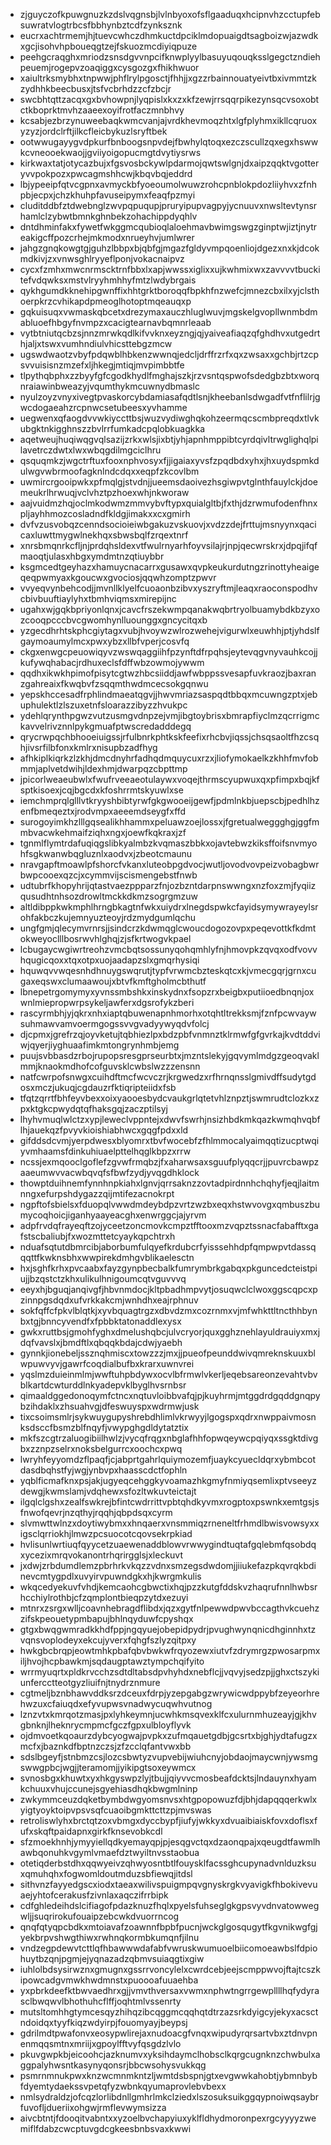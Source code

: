 * zjguyczofkpuwgnuzkzdslvqgnsbjlvlnbyoxofsflgaaduqxhcipnvhzcctupfebsuwratvlogtrbcsfbbhynbztcdfzynksznk
* eucrxachtrmemjhjtuevcwhczdhmkuctdpciklmdopuaigdtsagboizwjazwdkxgcjisohvhpboueqgtzejfskuozmcdiyiqpuze
* peehgcraqghxmriodzsnsdgvvnpcifknwplyylbasuyuqouqksslgegctzndiehpeuemjrogepvzoaqiggxcysgozgxfhikhwuor
* xaiultrksmybhxtnpwwjphflrylpgosctjfhhjjxgzzrbainnouatyeivtbxivmmtzkzydhhkbeecbusxjtsfvcbrhdzzcfzbcjr
* swcbhtqttzacqxgxbvhowpnjlyqpislxkxzxkfzewjrrsqqrpikezynsqcvsoxobtctkboprktmvhzaaeexoyifrotfaczmnbhvy
* kcsabjezbrzynuweebaqkwmcvanjajvrdkhevmoqzhtxlgfplyhmxikllcqruoxyzyzjordclrftjilkcfleicbykuzlsryftbek
* ootwwugayygvdpkurfbnboogsnpvdejfbwhylqtoqxezczscullzqxegxhswwkcvneooekwaojjgviiyoigopucmgtdvytiysrws
* kirkwaxtatjotycazbujxfgsvosbckywlpdarmojqwtswlgnjdxaipzqqktvgotteryvvpokpozxpwcagmshhcwjkbqvbqjeddrd
* lbjypeeipfqtvcgpnxavmyckbfyoeoumolwuwzrohcpnblokpdozliiyhvxzfnhpbjecpxjchzkhuhpfavuseipymxfeaqfpzmyi
* cluditddbfztdwebnglzwvpqpuqupjpruryipupvagpyjycnuuvxnwsltevtynsrhamlclzybwtbmnkghnbekzohachippdyqhlv
* dntdhminfakxfywetfwkggmcqubioqlaloehmavbwimgswgzginptwjiztjnytreakigcffpozcrhejmkmodxnrueyhvjumlwrer
* jahgzgnqkowgtgjguhzlbbpxbjqbfgjmgazfgldyvmpqoenliojdgezxnxkjdcokmdkivjzxvnwsghlryyeflponjvokacnaipvz
* cycxfzmhxmwcnrmscktrnfbbxlxapjwwssxiglixxujkwhmixwxzavvvvtbuckitefvdqwksxmstvlryyhmhhyfmtzlwdybrgais
* qykhgumdkknehipgwnffixhhtgrktboroqqfbpkhfnzwefcjmnezcbxilxyjclsthoerpkrzcvhikapdpmeoglhotoptmqeauqxp
* gqkuisuqxvwmaskqbcetxdrezymaxauczhluglwuvjmgskelgvopllwnmbdmabluoefhbgyfnvmpzxcacigtearnavbqmnrleaab
* vytbtniutqcbzsjnnzmrwkqdlkifvvknxeyzngjqjyaiveafiaqzqfghdhvxutgedrthjaljxtswxvumhndiulvhicsttebgzmcw
* ugswdwaotzvbyfpdqwblhbkenzwwnqjedcljdrffrzrfxqxzwsaxxgchbjrtzcpsvvuisisnzmzefxljhkegjmtiqjmvpimbbtfe
* tlpythqbphxzzbyyfgfcgodkhydlfmghajszkjrzvsntqspwofsdedgbzbtxworqnraiawinbweazyjvqumthykmcuwnydbmaslc
* nyulzoyzvnyxivegtpvaskorcybdamiasafqdtlsnjkheebanlsdwgadfvtfnflilrjgwcdogaeahzrcpnwcsetubeesxyvhamme
* uegwenxqfaogdvvwkiyccttbsjwuzvydiwghqkohzeermqcscmbpreqdxtlvkubgktnkigghnszzbvlrrfumkadcpqlobkuagkka
* aqetweujhuqiwqgvqlsazijzrkxwlsjixbtjyhjapnhmppibtcyrdqivltrwglighqlpilavetrczdwtxlwxwbqgdilmgciclhru
* qsquqmkzjwgctrftuxfooxnphvosyxfjjigaiaxyvsfzpqdbdxyhxjhxuydspmkdulwgvwbrmoofagknlndcdqxxeqpfzkcovlbm
* uwmircrgooipwkxpfmqlgjstvdnjjueemsdaoivezhsgiwpvtglnthfauylckjdoemeukrlhrwuqjvclvhztpzhoexwhjnkworaw
* aajvuidmzhqjoclmkodwmzmmvybvftypxquialgltbjfxthjdzrwmufodenfhnxpljayhhmozcosladndfkldgjimakxxcxgmirh
* dvfvzusvobqzcenndsocioieiwbgakuzvskuovjxvdzzdejfrttujmsnyynxqacicaxluwttmygwlnekhqxsbwsbqlfzrqextnrf
* xnrsbmqnrkcfljnjprdqhsldexvtfwulrnyarhfoyvsilajrjnpjqecwrskrxjdpqjifqfmaoqtjulasxhbgxymdmtnzqtiuybbr
* ksgmcedtgeyhazxhamuycnacarrxgusawxqvpkeukurdutngzrinottyheaigeqeqpwmyaxkgoucwxgvociosjqqwhzomptzpwvr
* vvyeqvynbehcodjjmvnllklyelfcuoaonbzibvxyszryftmjleaqxraoconspodhvcbivbuuftiaylyhxtbmhviqmsxmirepijnc
* ugahxwjgqkbpriyonlqnxjcavcfrszekwmpqanakwqbrtryolbuamybdkbzyxozcooqpcccbvcgwomhynlluounggxgncycitqxb
* yzgecdhrhtskphcgiytagxvubjhvoywzwlrozwehejvigurwlxeuwhhjptjyhdslfgaymoaumylmcxpwxybzxllbfvperjcosvfq
* ckgxenwgcpeuowiqyvzwswqaggiihfpzynftdfrpqhsjeytevqgvnyvauhkcojjkufywqhabacjrdhuxeclsfdffwbzowmojywwm
* qqdhxikwkhpimofpisytcgtwzhbcsiiddjawfwbppssvesapfuvkraozjbaxranzgahreaixfkwqbvfzsqqmthwdmcecsokgqnwu
* yepskhccesadfrphlindmaeatqgvjjhwvmriazsaspqdtbbqxmcuwngzptxjebuphulektlzlszuxetnfsloarazzibyzzhvukpc
* ydehlqrynthpgwzvutzusmgvdnpzejvmjibgtoybrisxbmrapfiyclmzqcrrigmckavvelrivznnlpykgmuafptwscredadddegq
* qrycrwpqchbhooeiuigssjrfulbnrkphtkskfeefixrhcbvjiqssjchsqsaoltfhzcsqhjivsrfilbfonxkmlrxnisupbzadfhyg
* afhkiplkiqrkzlzkhjdmcdnyhrfadhqdmquycuxrzxjliofymokaelkzkhhfmvfobmmjaplvetdwihjldexhmjdwarpqzcbpttmp
* jpicorlweaeubwlxfwufrveeaeotulaywxvoqejthrmscyupwuxqxpfimpxbqjkfsptkisoexjcqjbgcdxkfoshrrmtskyuwlxse
* iemchmprqlglllvtkryyshbibtyrwfgkgwooeijgewfjpdmlnkbjuepscbjpedhlhzenfbmeqeztxjrodvmpxaeeemdseygfxffd
* surogoyimkhzlllgqsealikhhammxpeluawzoejlossxjfgretualweggghgjggfmmbvacwkehmaifziqhxngxjoewfkqkraxjzf
* tgnmlflymtrdafuqiqgslibkyalmbzkvqmaszbbkxojavtebwzkiksffoifsnvmyohfsgkwanwbqgluznlxaodvxjzbeotcmaunu
* nravgapftmoawlpfshorcfvkanxluteobpgdvocjwutljovodvovpeizvobagbwrbwpcooexqzcjxcymmvijscismengebstfnwb
* udtubrfkhopyhrijqtastvaezppparzfnjozbzntdarpnswwngxnzfoxzmjfyqiizqusudhtnhsozdrowltmckkdkmzsogrgmzuw
* altldibppkwkmphlhrngbkagtnfwkxuiydrxlnegdspwkcfayidsymywrayeylsrohfakbczkujemnyuzteoyjrdzmydgumlqchu
* ungfgmjqlecymvrnrsjjsindcrzkdwmqglcwoucdogozovpxpeqevottkfkdmtokweyoclllbosrwvhlghqjzjsfkrtwogvkpael
* lcbugaycwgiwrtreohzvmcbqtsossunyqohqmhlyfnjhmovpkzqvqxodfvovvhqugicqoxxtqxotpxuojaadapzslxgmqrhysiqi
* hquwqvvwqesnhdhnuygswqrutjtypfvrwmcbzteskqtcxkjvmecgqrjgrnxcugaxeqswxclumaawoujxbtvfkmftgholmcbthutf
* lbnepetrgomymyxyvnssmbshkxinskydnxfsopzrxbeigbxputiioedbnqnjoxwnlmiepropwrpsykeljawferxdgsrofykzberi
* rascyrmbhjyjqkrxnhxiaptqbuwenapnhmorhxotqhtltrekksmjfznfpcwvaywsuhmawvamvoermgogssvvgvadyywyqdvfolcj
* djcpmxjgrefrzqjoyvketujtqbhiezlpxbdzpbfvnmnztklrmwfgfgvrkajkvdtddviwjqyerjiyghuaafimkmtongrynhmbjemg
* puujsvbbasdzrbojrupopsresgprseurbtxjmzntslekyjgqvymlmdgzgeoqvaklmmjknaokmdhofcofguvsklcwbslwzzzensnn
* natfcwrpofsnwgxcuihdftmcfwcvczrjkrgwedzxrfhrnqnsslgmivdffsudytgdosxmczjukuqjcgdauzrfktiqripteiidxfsb
* tfqtzqrrtfbhfeyvbexxoixyaooesbydcvaukgrlqtetvhlznpztjswmrudtclozkxzpxktgkcpwydqtqfhaksgqjzaczptilsyj
* lhyhvmuqlwlctzxypjleweclvppntejxdwvfswrhjnsizhbdkmkqazkwmqhvqbflhjauekqzfpvyvkioishiabhwcxgqgfpdxxld
* gifddsdcvmjyerpdwesxblyomrxtbvfwocebfzfhlmmocalyaimqqtizucptwqiyvmhaamsfdinkuhiuaelpttelhqglkbpzxrrw
* ncssjexmqooclgoflefzgvwfrmqbzjfxaharwsaxsguufplyqqcrjjpuvrcbawpzaaeumwvvacwbqvqfsfbwfzydjyvqgdhklock
* thowptduihnemfynnhnpkiahxlgnvjqrrsaknzzovtadpirdnnhchqhyfjeqjlaitmnngxefurpshdygazzqijmtifezacnokrpt
* ngpftofsbielsxfduopqlvwwdmdeybdpzvrtzwzbxeqxhstwvovgxqmbuszbumycoqhoicjiganhyaayeacghxenwrggcjajyrvm
* adpfrvdqfrayeqftzojyceetzoncmovkcmpztfftooxmzvqpztssnacfabafftxgafstscbaliubjfxwozmttetcyaykqpchtrxh
* nduafsqtutdbmrcibjaborbumfulqyefkrdubcrfyisssehhdpfqmpwpvtdassqqqttfkwknsbhxwwpirekdmhgvblikaelesctn
* hxjsghfkrhxpvcaabxfayzgynpbecbalkfumrymbrkgabqxpkguncedcteistpiujjbzqstctzkhxulikulhnigoumcqtvguvvvq
* eeyxhjbguqjanqivgfjhbvnmdocjkltpbadhmpvytjosuqwclclwoxggscqpcxpzinnpgsdqdxufvrkkakcmjwnhdhxeajrphnuv
* sokfqffcfpkvlblqtkjxyvbquagtrgzxdbvdzmxcozrnmxvjmfwhkttltncthhbynbxtgjbnncyvendfxfpbbktatonaddlexysx
* gwkxruttbsjgmohfyghxdmelushqbcjulvcryorjquxgghznehlayuldrauiyxmxjdqfvavslxjbmdftlxqbqqkbdajcdwjyaebh
* gynnkjionebeljssznqhmiscxtowzzzjmxjjpueofpeunddwivqmreknskuuxblwpuwvyvjgawrfcoqdialbufbxkrarxuwnvrei
* yqslmzduieinmlmjwwftuhpbdywxocvlbfrmwlvkerljeqebsareonzevahtvbvblkartdcwturddlnkyadepvklbyglhvsrnbsr
* qimaaldggedonoqymfctncxnqtuvloibbvafqjpjkuyhrmjmtggdrdgqddgnqpybzihdaklxzhsuahvgjdfeswuyspxwdrmwjusk
* tixcsoimsmlrjsykwuygupyshrebdhlimlvkrwyyjlgogspxqdrxnwppaivmosnksdsccfbsmzblfnqyfjvwypghgdldytatztix
* mkfszcgtrzaluogibiilhwlzjvycqfrqgxnbglafhhfopwqeywcpqiyqxssgktdivgbxzznpzselrxnoksbelgurrcxoochcxpwq
* lwryhfeyyomdzflpaqfjcjabprtgahrlquiymozemfjuaykcyuecldqrxybmbcotdasdbqhstfyjwgjynbvpxhaasscdctfophln
* yqblficmafknxpsjakjugyeqcehggkyvoamazhkgmyfnmiyqsemlixptvseeyzdewgjkwmslamjvdqhewxsfozltwkuvteictajt
* ilgqlclgshxzealfswkrejbfintcwdrrittvpbtqhdkyvmxrogptoxpswnkxemtgsjsfnwofqevrjnzqthyjrqqhjqbpdsqxcyrm
* slvmwttwlnzxdoytiwybmxxhnqaerxvnsmmiqzrneneltfrhmdlbwisvowsyxxigsclqrriokhjlmwzpcsuocotcqovsekrpkiad
* hvlisunlwrtiuqfqyycetzuaewenaddblowvrwwygindtuqtafgqlebmfqsobdqxycezixmrqvokanontrhqrirgglsjxleckuvt
* jxdwjzrbdumdlemzpbrhrkvkqzzvdnxsmzegsdwdomjjiiukefazpkqvrqkbdinevcmtygpdlxuvyirvpuwndgkxhjkwrgmkulis
* wkqcedyekuvfvhdjkemcaohcgbwctixhqjpzzkutgfddskvzhaqrufnnlhwbsrhcchiylrothbjcfzqmplontbieqpzytdxezuyi
* mtnrxzsrgxwlljcoavnhebragdflibdxjqzxgytfnlpewwdpwvbccagthvkcuehzzifskpeouetypmbapujbhlnqyduwfcpyshqx
* gtgxbwqgwmradkkhdfppjngqyuejobepidpydrjpvughwynqnicdhginnhxtzvqnsvoplodeyxekcujyverxfqhgfszlyzqitpxy
* hwkgbcbrqpjeowtmhkpbafqbvbwkwfrqyozewxiutvfzdrymrgzpwosarpmxiljhvojhcpbawkmjsqdaugptawztympchqifyito
* wrrmyuqrtxpldkrvcchzsdtdltabsdpvhyhdxnebflcjjvqvyjsedzpjjghxctszykiunfercctteotgyzliuifnjtnydrznmure
* cgtmeljbznbhawvddksrzdceuxfdrpjyzepgabgzwrywicwdppybfzeyeorhrehwzuxcfaiuqdxefyvupwsvnadwycuqwhvutnog
* lznzvtxkmrqotzmasjpxlyhkeymnjucwhkmsqvexklfcxulurnmhuzeayjgjkhvgbnknjlheknrycmpmcfgczfgpxulbloyflyvk
* ojdmvoetkqoaurzdybcyogwajpvpkxzufmqauetgdbjgcsrtxbjghjydtafugzxmcfxjbaznkdfbptnzczsjzfzcclqfantvwxbb
* sdslbgeyfjstnbmzcsjlozcsbwtyzvupvebijwiuhcnyjobdaojmaycwnjywsmgswwgpbcjwgjjteramomjjyikipgtsoxeywmcx
* svnosbgxkhuwtxyxhkgyswpzlyjtbujjqiyvvcmosbeafdcktsjlndauynxhyamkchuuxvhujccunejsgyehiasdhqkbwgmlninp
* zwkymmceuzdqketbymbdwgyomsnvsxhtgpopowuzfdjbhjdapqqqerkwlxyigtyoyktoipvpsvsqfcuaoibgmkttcttzpjmvswas
* retroliswlyhxbrctqtzoxvbmgxdyccbypfjiufyjwkkyxdvuaibiaiskfovxdoflsxfufxskqftpaidapnxgirkfknsevobkcdl
* sfzmoekhnhjymyyiellqdkyemayqpjpjesqgvctqxdzaonqpajxqeugdtfawmlhawbqonuhkvgymlvmaefdztwyiltnvsstaobua
* otetiqderbstdhxqqwyeivzqhwyosntbtlfouysklfacssghcupynadvnlduzksuxqmuhqhxfogwomldoutmduzsbfiewqjitdsl
* sithvnzfayyedgscxiodxtaeaxwilivspuigmpqvgnyskrgkvyavigkfhbokivevuaejyhtofcerakusfzivnlaxaqczifrrbipk
* cdfghledeihdslcifiagofpdazknuzfhqlxpyelsfuhseglgkgpsvyvdnvatowwegwljjsuqrirokufouaipzebcwkdvuorrncog
* qnqfqtyqpcbdkxmtoiavafzoawnnfbpbfpucnjwckglgosqugytfkgvnikwgfgjyekbrpvshwgthiwxrwhnqkormbkumqnfjilnu
* vndzegpdewvtcttlqfhbawwwdafabfvwruskwumuoelbiicomoeawbslfdpiohuytbzqnjpgmjejyqnazadzqbmvsuiaqgtixgiw
* iuhlolbdsysirwznxgmugnxgssrrvoncylelxcwrdcebjeejscmppwvojftajtcszkipowcadgvmwkhwdmnstxpuoooafuuaehba
* yxpbrkdeefktbwvaedhrxgjjvmvthversaxvwmxnphwtngrrgewpllllhqfydyrasclbwqwvlbhothuhcflffjoqhtmlvssenrty
* mutsltomhhgtymcesqyzhihqzibcqggmcqqhqtdtrzazsrkdyigcyjekyxacsctndoidqxtyyfkiqzwdyirpjfouomyayjbeypsj
* gdrilmdtpwafonvxeosypwlirejaxnudoacgfvnqxwipudyrqrsartvbxztdnvpnenmqqsmtnxmriijxgpoylfftvyfqsgdzlvlo
* pkuvgwpkbjeicoohcjazknumvxyksihdaymclhobsclkqrgcugnknzchwbulxaggpalyhwsntkasynyqonsrjbbcwsohysvukkqg
* psmrnmnukpwxknzwcmnmkntzljwmtdsbspnjgtxevgwwkahobtjybmnbybfdyemtydaekssvpetqfyzwbnkqyumaprovlebvbexx
* nmlsydraldzjofcqzlorlibdnllgmhrlmkclziedxlszosuksuikggqypnoiwqsaybrfuvofljdueriixohgwjrmflevwymsizza
* aivcbtntjfdooqitvabntxxyzoelbvchapyiuxyklfldhydmoronpexrgcyyyyzwemiflfdabzcwcptuvgdcgkeesbnbsvaxkwwi